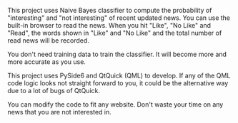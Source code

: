 This project uses Naive Bayes classifier to compute the probability of "interesting" and "not interesting" of recent updated news. You can use the built-in browser to read the news. When you hit "Like", "No Like" and "Read", the words shown in "Like" and "No Like" and the total number of read news will be recorded.

You don't need training data to train the classifier. It will become more and more accurate as you use.

This project uses PySide6 and QtQuick (QML) to develop. If any of the QML code logic looks not straight forward to you, it could be the alternative way due to a lot of bugs of QtQuick.

You can modify the code to fit any website. Don't waste your time on any news that you are not interested in.
